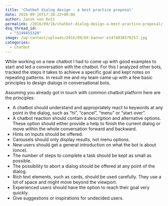 ```yaml
---
title: 'Chatbot dialog design - a best practice proposal'
date: 2016-09-16T17:38:22+00:00
author: Janik von Rotz
permalink: /2016/09/16/chatbot-dialog-design-a-best-practice-proposal/
dsq_thread_id:
  - "5149455320"
image: /wp-content/uploads/2016/09/UX-banner-e1474038570257.jpg
categories:
  - Chatbot
---
```

While working on a new chatbot I had to come up with good examples to start and led a conversation with the chatbot. For this I analyzed other bots, tracked the steps it takes to achieve a specific goal and kept notes on repeating patterns. In result me and my team came up with a few basic principles to design dialogs in conversational bots.
<!--more-->
Assuming you already got in touch with common chatbot platform here are the principles:

* A chatbot should understand and appropriately react to keywords at any point in the dialog, such as “hi”, “cancel”, “menu” or “start over”.
* A chatbot reaction should contain a description and alternative options. These option should either provide a help to finish the current dialog or move within the whole conversation forward and backward. 
* Hints on inputs should be offered.
* Carousels should only display results, not menu options.
* New users should get a general introduction on what the bot is about (once).
* The number of steps to complete a task should be kept as small as possible.
* The possibility to abort a dialog should be offered at any point of the dialog.
* Rich text elements, such as cards, should be used carefully. They use a lot of space and might move beyond the viewport.
* Experienced users should have the option to reach their goal very quickly.
* Give suggestions or inspirations for undecided users.
